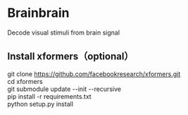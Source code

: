 # Brainbrain
Decode visual stimuli from brain signal

## Install xformers（optional）
git clone https://github.com/facebookresearch/xformers.git <br />
cd xformers<br />
git submodule update --init --recursive<br />
pip install -r requirements.txt<br />
python setup.py install<br />

